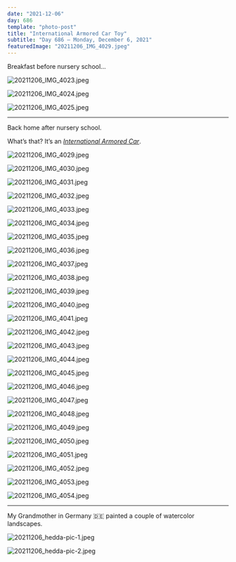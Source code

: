 ```yaml
---
date: "2021-12-06"
day: 686
template: "photo-post"
title: "International Armored Car Toy"
subtitle: "Day 686 – Monday, December 6, 2021"
featuredImage: "20211206_IMG_4029.jpeg"
---
```


Breakfast before nursery school…

![20211206_IMG_4023.jpeg](20211206_IMG_4023.jpeg)

![20211206_IMG_4024.jpeg](20211206_IMG_4024.jpeg)

![20211206_IMG_4025.jpeg](20211206_IMG_4025.jpeg)

<hr />

Back home after nursery school.

What’s that? It’s an _<a href="https://www.hwmodels.com/collections/matchbox/products/matchbox-international-armored-car-1">International Armored Car</a>_.

![20211206_IMG_4029.jpeg](20211206_IMG_4029.jpeg)

![20211206_IMG_4030.jpeg](20211206_IMG_4030.jpeg)

![20211206_IMG_4031.jpeg](20211206_IMG_4031.jpeg)

![20211206_IMG_4032.jpeg](20211206_IMG_4032.jpeg)

![20211206_IMG_4033.jpeg](20211206_IMG_4033.jpeg)

![20211206_IMG_4034.jpeg](20211206_IMG_4034.jpeg)

![20211206_IMG_4035.jpeg](20211206_IMG_4035.jpeg)

![20211206_IMG_4036.jpeg](20211206_IMG_4036.jpeg)

![20211206_IMG_4037.jpeg](20211206_IMG_4037.jpeg)

![20211206_IMG_4038.jpeg](20211206_IMG_4038.jpeg)

![20211206_IMG_4039.jpeg](20211206_IMG_4039.jpeg)

![20211206_IMG_4040.jpeg](20211206_IMG_4040.jpeg)

![20211206_IMG_4041.jpeg](20211206_IMG_4041.jpeg)

![20211206_IMG_4042.jpeg](20211206_IMG_4042.jpeg)

![20211206_IMG_4043.jpeg](20211206_IMG_4043.jpeg)

![20211206_IMG_4044.jpeg](20211206_IMG_4044.jpeg)

![20211206_IMG_4045.jpeg](20211206_IMG_4045.jpeg)

![20211206_IMG_4046.jpeg](20211206_IMG_4046.jpeg)

![20211206_IMG_4047.jpeg](20211206_IMG_4047.jpeg)

![20211206_IMG_4048.jpeg](20211206_IMG_4048.jpeg)

![20211206_IMG_4049.jpeg](20211206_IMG_4049.jpeg)

![20211206_IMG_4050.jpeg](20211206_IMG_4050.jpeg)

![20211206_IMG_4051.jpeg](20211206_IMG_4051.jpeg)

![20211206_IMG_4052.jpeg](20211206_IMG_4052.jpeg)

![20211206_IMG_4053.jpeg](20211206_IMG_4053.jpeg)

![20211206_IMG_4054.jpeg](20211206_IMG_4054.jpeg)

<hr />

My Grandmother in Germany 🇩🇪 painted a couple of watercolor landscapes.

![20211206_hedda-pic-1.jpeg](20211206_hedda-pic-1.jpeg)

![20211206_hedda-pic-2.jpeg](20211206_hedda-pic-2.jpeg)
